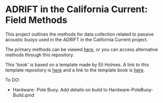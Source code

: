 # ADRIFT in the California Current: Field Methods

This project outlines the methods for data collection related to passive acoustic buoys used in the ADRIFT in the California Current project.

The primary methods can be viewed [here](https://sael-swfsc.github.io/adrift-field-methods/), or you can access alternative methods through this repository.

This 'book' is based on a template made by Eli Holmes. A link to this template repository is [here](https://github.com/nmfs-opensci/NOAA-quarto-simple) and a link to the template book is [here](https://nmfs-opensci.github.io/NOAA-quarto-simple/). 


To DO:
- Hardware- Pole Buoy. Add details on build to Hardware-PoleBuoy-Build.qmd
